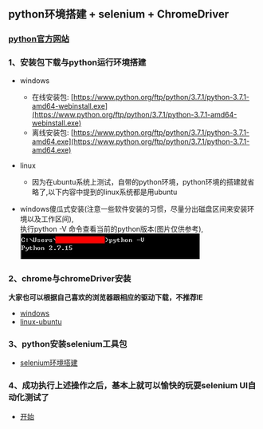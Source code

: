 ## python环境搭建 + selenium + ChromeDriver

### [python官方网站](https://www.python.org/)

### 1、安装包下载与python运行环境搭建

- windows
	- 在线安装包: [https://www.python.org/ftp/python/3.7.1/python-3.7.1-amd64-webinstall.exe](https://www.python.org/ftp/python/3.7.1/python-3.7.1-amd64-webinstall.exe)	
	- 离线安装包: [https://www.python.org/ftp/python/3.7.1/python-3.7.1-amd64.exe](https://www.python.org/ftp/python/3.7.1/python-3.7.1-amd64.exe)

- linux
	- 因为在ubuntu系统上测试，自带的python环境，python环境的搭建就省略了,以下内容中提到的linux系统都是用ubuntu

- windows傻瓜式安装(注意一些软件安装的习惯，尽量分出磁盘区间来安装环境以及工作区间),  
	执行python -V 命令查看当前的python版本(图片仅供参考),  
	![img](https://github.com/F-Monkey/python/blob/master/automate/src/evn/img/python-version.jpg)


### 2、chrome与chromeDriver安装

**大家也可以根据自己喜欢的浏览器跟相应的驱动下载，不推荐IE**
- [windows](https://github.com/F-Monkey/python/blob/master/automate/src/evn/windows.md)	
- [linux-ubuntu](https://github.com/F-Monkey/python/blob/master/automate/src/evn/linux.md)


### 3、python安装selenium工具包
- [selenium环境搭建](https://github.com/F-Monkey/python/blob/master/automate/src/evn/selenium.md)


### 4、成功执行上述操作之后，基本上就可以愉快的玩耍selenium UI自动化测试了
- [开始](https://github.com/F-Monkey/python/tree/master/automate/src/code)